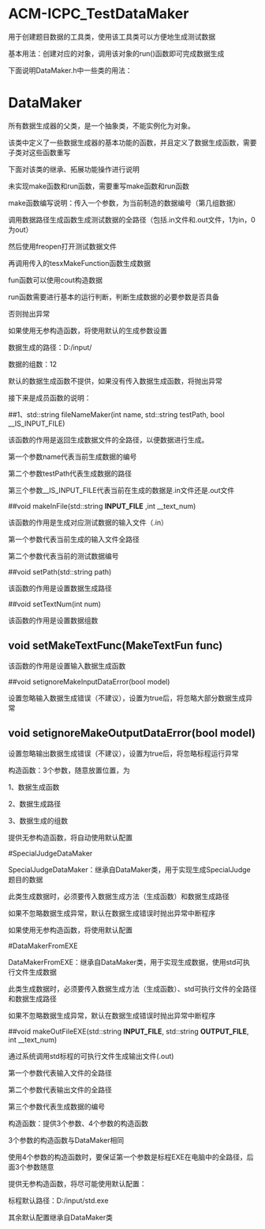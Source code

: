 # ACM-ICPC_TestDataMaker
用于创建题目数据的工具类，使用该工具类可以方便地生成测试数据

基本用法：创建对应的对象，调用该对象的run()函数即可完成数据生成

下面说明DataMaker.h中一些类的用法：

# DataMaker
所有数据生成器的父类，是一个抽象类，不能实例化为对象。

该类中定义了一些数据生成器的基本功能的函数，并且定义了数据生成函数，需要子类对这些函数重写

下面对该类的继承、拓展功能操作进行说明

未实现make函数和run函数，需要重写make函数和run函数

make函数编写说明：传入一个参数，为当前制造的数据编号（第几组数据）

调用数据路径生成函数生成测试数据的全路径（包括.in文件和.out文件，1为in，0为out）

然后使用freopen打开测试数据文件

再调用传入的tesxMakeFunction函数生成数据

fun函数可以使用cout构造数据

run函数需要进行基本的运行判断，判断生成数据的必要参数是否具备

否则抛出异常

如果使用无参构造函数，将使用默认的生成参数设置

数据生成的路径：D:/input/

数据的组数：12

默认的数据生成函数不提供，如果没有传入数据生成函数，将抛出异常

接下来是成员函数的说明：

##1、std::string fileNameMaker(int name, std::string testPath, bool __IS_INPUT_FILE)

该函数的作用是返回生成数据文件的全路径，以便数据进行生成。

第一个参数name代表当前生成数据的编号

第二个参数testPath代表生成数据的路径

第三个参数__IS_INPUT_FILE代表当前在生成的数据是.in文件还是.out文件



##void makeInFile(std::string __INPUT_FILE__ ,int __text_num)

该函数的作用是生成对应测试数据的输入文件（.in）

第一个参数代表当前生成的输入文件全路径

第二个参数代表当前的测试数据编号



##void setPath(std::string path)

该函数的作用是设置数据生成路径



##void setTextNum(int num)

该函数的作用是设置数据组数

## void setMakeTextFunc(MakeTextFun func)

该函数的作用是设置输入数据生成函数



##void setignoreMakeInputDataError(bool model)

设置忽略输入数据生成错误（不建议），设置为true后，将忽略大部分数据生成异常



## void setignoreMakeOutputDataError(bool model)

设置忽略输出数据生成错误（不建议），设置为true后，将忽略标程运行异常



构造函数：3个参数，随意放置位置，为

1、数据生成函数

2、数据生成路径

3、数据生成的组数


提供无参构造函数，将自动使用默认配置



#SpecialJudgeDataMaker

SpecialJudgeDataMaker：继承自DataMaker类，用于实现生成SpecialJudge题目的数据

此类生成数据时，必须要传入数据生成方法（生成函数）和数据生成路径

如果不忽略数据生成异常，默认在数据生成错误时抛出异常中断程序

如果使用无参构造函数，将使用默认配置





#DataMakerFromEXE

DataMakerFromEXE：继承自DataMaker类，用于实现生成数据，使用std可执行文件生成数据

此类生成数据时，必须要传入数据生成方法（生成函数）、std可执行文件的全路径和数据生成路径

如果不忽略数据生成异常，默认在数据生成错误时抛出异常中断程序



##void makeOutFileEXE(std::string __INPUT_FILE__, std::string __OUTPUT_FILE__, int __text_num)

通过系统调用std标程的可执行文件生成输出文件(.out)

第一个参数代表输入文件的全路径

第二个参数代表输出文件的全路径

第三个参数代表生成数据的编号



构造函数：提供3个参数、4个参数的构造函数

3个参数的构造函数与DataMaker相同

使用4个参数的构造函数时，要保证第一个参数是标程EXE在电脑中的全路径，后面3个参数随意

提供无参构造函数，将尽可能使用默认配置：

标程默认路径：D:/input/std.exe

其余默认配置继承自DataMaker类

